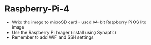 # Raspberry-Pi-4

- Write the image to microSD card - used 64-bit Raspberry Pi OS lite image
- Use the Raspberry Pi Imager (install using Synaptic)
- Remember to add WiFi and SSH settings
